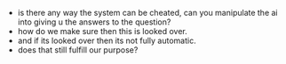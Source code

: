 - is there any way the system can be cheated, can you manipulate the ai into giving u the answers to the question?
- how do we make sure then this is looked over.
- and if its looked over then its not fully automatic.
- does that still fulfill our purpose?